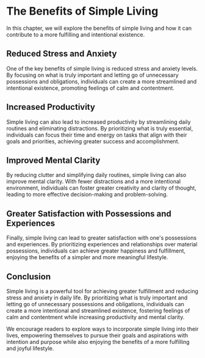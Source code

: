 # The Benefits of Simple Living

In this chapter, we will explore the benefits of simple living and how it can contribute to a more fulfilling and intentional existence.

Reduced Stress and Anxiety
--------------------------

One of the key benefits of simple living is reduced stress and anxiety levels. By focusing on what is truly important and letting go of unnecessary possessions and obligations, individuals can create a more streamlined and intentional existence, promoting feelings of calm and contentment.

Increased Productivity
----------------------

Simple living can also lead to increased productivity by streamlining daily routines and eliminating distractions. By prioritizing what is truly essential, individuals can focus their time and energy on tasks that align with their goals and priorities, achieving greater success and accomplishment.

Improved Mental Clarity
-----------------------

By reducing clutter and simplifying daily routines, simple living can also improve mental clarity. With fewer distractions and a more intentional environment, individuals can foster greater creativity and clarity of thought, leading to more effective decision-making and problem-solving.

Greater Satisfaction with Possessions and Experiences
-----------------------------------------------------

Finally, simple living can lead to greater satisfaction with one's possessions and experiences. By prioritizing experiences and relationships over material possessions, individuals can achieve greater happiness and fulfillment, enjoying the benefits of a simpler and more meaningful lifestyle.

Conclusion
----------

Simple living is a powerful tool for achieving greater fulfillment and reducing stress and anxiety in daily life. By prioritizing what is truly important and letting go of unnecessary possessions and obligations, individuals can create a more intentional and streamlined existence, fostering feelings of calm and contentment while increasing productivity and mental clarity.

We encourage readers to explore ways to incorporate simple living into their lives, empowering themselves to pursue their goals and aspirations with intention and purpose while also enjoying the benefits of a more fulfilling and joyful lifestyle.


